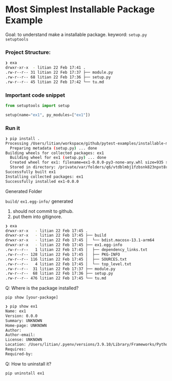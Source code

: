 # Most Simplest Installable Package Example

Goal: to understand make a installable package.
keyword: `setup.py` `setuptools`


### Project Structure:

```bash
❯ exa
drwxr-xr-x  - litian 22 Feb 17:41 .
.rw-r--r-- 31 litian 22 Feb 17:37 ├── module.py
.rw-r--r-- 68 litian 22 Feb 17:36 ├── setup.py
.rw-r--r-- 45 litian 22 Feb 17:42 └── tu.md
```

### Important code snippet

```python
from setuptools import setup

setup(name="ex1", py_modules=["ex1"])
```

### Run it

```bash
❯ pip install .
Processing /Users/litian/workspace/github/pytest-examples/installable-module/ex1
  Preparing metadata (setup.py) ... done
Building wheels for collected packages: ex1
  Building wheel for ex1 (setup.py) ... done
  Created wheel for ex1: filename=ex1-0.0.0-py3-none-any.whl size=935 sha256=ed53a2083a1e9f222bef12c12929a4951d0f3a6ea29cf1dfdc92497adb289772
  Stored in directory: /private/var/folders/q6/vtdblmbj1fzbsnk823npxt8r0000gn/T/pip-ephem-wheel-cache-zgehpokm/wheels/56/04/9c/71a95a3482a9ef33c5984394b2150075ec07b80e47b867bf20
Successfully built ex1
Installing collected packages: ex1
Successfully installed ex1-0.0.0
```

Generated Folder

`build/` `ex1.egg-info/` generated

1. should not commit to github.
2. put them into gitignore.

```bash
❯ exa
drwxr-xr-x   - litian 22 Feb 17:45 .
drwxr-xr-x   - litian 22 Feb 17:45 ├── build
drwxr-xr-x   - litian 22 Feb 17:45 │  └── bdist.macosx-13.1-arm64
drwxr-xr-x   - litian 22 Feb 17:45 ├── ex1.egg-info
.rw-r--r--   1 litian 22 Feb 17:45 │  ├── dependency_links.txt
.rw-r--r-- 128 litian 22 Feb 17:45 │  ├── PKG-INFO
.rw-r--r-- 116 litian 22 Feb 17:45 │  ├── SOURCES.txt
.rw-r--r--   4 litian 22 Feb 17:45 │  └── top_level.txt
.rw-r--r--  31 litian 22 Feb 17:37 ├── module.py
.rw-r--r--  68 litian 22 Feb 17:36 ├── setup.py
.rw-r--r-- 476 litian 22 Feb 17:45 └── tu.md
```

Q: Where is the package installed?  

`pip show [your-package]`

```bash
❯ pip show ex1
Name: ex1
Version: 0.0.0
Summary: UNKNOWN
Home-page: UNKNOWN
Author: 
Author-email: 
License: UNKNOWN
Location: /Users/litian/.pyenv/versions/3.9.10/Library/Frameworks/Python.framework/Versions/3.9/lib/python3.9/site-packages
Requires: 
Required-by: 
```

Q: How to uninstall it?

`pip uninstall ex1`